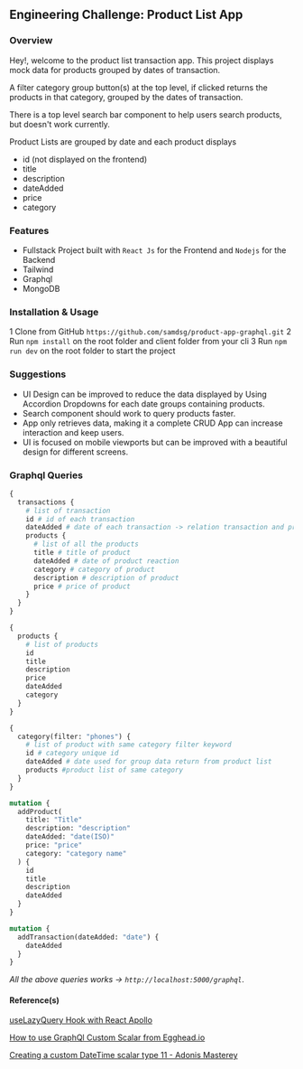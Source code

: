 ## Engineering Challenge: Product List App

### Overview

Hey!, welcome to the product list transaction app. This project displays mock data for products grouped by dates of transaction.

A filter category group button(s) at the top level, if clicked returns the products in that category, grouped by the dates of transaction.

There is a top level search bar component to help users search products, but doesn't work currently.

Product Lists are grouped by date and each product displays

- id (not displayed on the frontend)
- title
- description
- dateAdded
- price
- category

### Features

- Fullstack Project built with `React Js` for the Frontend and `Nodejs` for the Backend
- Tailwind
- Graphql
- MongoDB

### Installation & Usage

1 Clone from GitHub `https://github.com/samdsg/product-app-graphql.git`
2 Run `npm install` on the root folder and client folder from your cli
3 Run `npm run dev` on the root folder to start the project

### Suggestions

- UI Design can be improved to reduce the data displayed by Using Accordion Dropdowns for each date groups containing products.
- Search component should work to query products faster.
- App only retrieves data, making it a complete CRUD App can increase interaction and keep users.
- UI is focused on mobile viewports but can be improved with a beautiful design for different screens.

### Graphql Queries

```graphql
{
  transactions {
    # list of transaction
    id # id of each transaction
    dateAdded # date of each transaction -> relation transaction and product dates
    products {
      # list of all the products
      title # title of product
      dateAdded # date of product reaction
      category # category of product
      description # description of product
      price # price of product
    }
  }
}
```

```graphql
{
  products {
    # list of products
    id
    title
    description
    price
    dateAdded
    category
  }
}
```

```graphql
{
  category(filter: "phones") {
    # list of product with same category filter keyword
    id # category unique id
    dateAdded # date used for group data return from product list
    products #product list of same category
  }
}
```

```graphql
mutation {
  addProduct(
    title: "Title"
    description: "description"
    dateAdded: "date(ISO)"
    price: "price"
    category: "category name"
  ) {
    id
    title
    description
    dateAdded
  }
}
```

```graphql
mutation {
  addTransaction(dateAdded: "date") {
    dateAdded
  }
}
```

_All the above queries works -> `http://localhost:5000/graphql`_.

#### Reference(s)

[useLazyQuery Hook with React Apollo](https://www.howtographql.com/react-apollo/7-filtering-searching-the-list-of-links/)

[How to use GraphQl Custom Scalar from Egghead.io](https://egghead.io/lessons/apollo-define-a-custom-scalar-type-for-a-graphql-api)

[Creating a custom DateTime scalar type 11 - Adonis Masterey](https://www.youtube.com/watch?v=kvJuHGUNqww)
